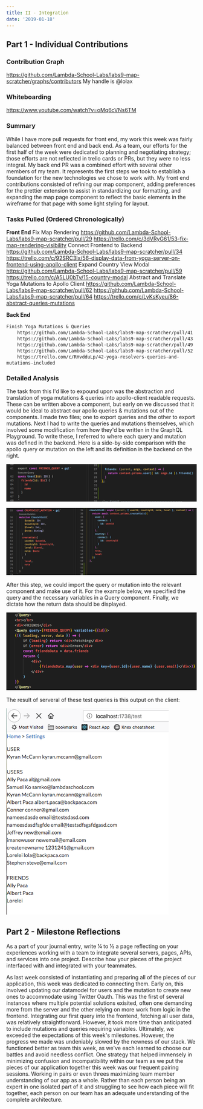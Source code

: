 ```yaml
---
title: II - Integration
date: '2019-01-18'
---
```


## Part 1 - Individual Contributions

### Contribution Graph

https://github.com/Lambda-School-Labs/labs9-map-scratcher/graphs/contributors
My handle is @lolax

### Whiteboarding
https://www.youtube.com/watch?v=oMq6cVNs6TM

### Summary

While I have more pull requests for front end, my work this week was fairly balanced between front end and back end. As a team, our efforts for the first half of the week were dedicated to planning and negotiating strategy; those efforts are not reflected in trello cards or PRs, but they were no less integral. My back end PR was a combined effort with several other members of my team. It represents the first steps we took to establish a foundation for the new technologies we chose to work with. My front end contributions consisted of refining our map component, adding preferences for the prettier extension to assist in standardizing our formatting, and expanding the map page component to reflect the basic elements in the wireframe for that page with some light styling for layout. 
	
### Tasks Pulled (Ordered Chronologically)

**Front End**
	Fix Map Rendering
        https://github.com/Lambda-School-Labs/labs9-map-scratcher/pull/29
        https://trello.com/c/3dVRyG61/53-fix-map-rendering-visibility
    Connect Frontend to Backend
        https://github.com/Lambda-School-Labs/labs9-map-scratcher/pull/34
        https://trello.com/c/92SRC3lx/56-display-data-from-yoga-server-on-frontend-using-apollo-client
    Expand Country View Modal
        https://github.com/Lambda-School-Labs/labs9-map-scratcher/pull/59
        https://trello.com/c/A5LU0bTv/15-country-modal
    Abstract and Translate Yoga Mutations to Apollo Client
        https://github.com/Lambda-School-Labs/labs9-map-scratcher/pull/62
        https://github.com/Lambda-School-Labs/labs9-map-scratcher/pull/64
        https://trello.com/c/LyKsKyeu/86-abstract-queries-mutations

**Back End**

    Finish Yoga Mutations & Queries
        https://github.com/Lambda-School-Labs/labs9-map-scratcher/pull/41
        https://github.com/Lambda-School-Labs/labs9-map-scratcher/pull/43
        https://github.com/Lambda-School-Labs/labs9-map-scratcher/pull/49
        https://github.com/Lambda-School-Labs/labs9-map-scratcher/pull/52
        https://trello.com/c/RHvdduLp/42-yoga-resolvers-queries-and-mutations-included

    

### Detailed Analysis

The task from this I'd like to expound upon was the abstraction and translation of yoga mutations & queries into apollo-client readable requests. These can be written above a component, but early on we discussed that it would be ideal to abstract our apollo queries & mutations out of the components. I made two files; one to export queries and the other to export mutations. Next I had to write the queries and mutations themselves, which involved some modification from how they'd be written in the GraphQL Playground. To write these, I referred to where each query and mutation was defined in the backend. Here is a side-by-side comparison with the apollo query or mutation on the left and its definition in the backend on the right.

![queries](../../assets/query.png)

![mutations](../../assets/mutation.png)

After this step, we could import the query or mutation into the relevant component and make use of  it. For the example below, we specified the query and the necessary variables in a Query component. Finally, we dictate how the return data should be displayed.

![query](../../assets/frontend-query.png)

The result of serveral of these test queries is this output on the client:

![list of friends](../../assets/output.png)



## Part 2 - Milestone Reflections

As a part of your journal entry, write ¼ to ½ a page reflecting on your experiences working with a team to integrate several servers, pages, APIs, and services into one project. Describe how your pieces of the project interfaced with and integrated with your teammates.

As last week consisted of instantiating and preparing all of the pieces of our application, this week was dedicated to connecting them. Early on, this involved updating our datamodel for users and the mutation to create new ones to accommodate using Twitter Oauth. This was the first of several instances where multiple potential solutions exisited, often one demanding more from the server and the other relying on more work from logic in the frontend. Integrating our first query into the frontend, fetching all user data, was relatively straightforward. However, it took more time than anticipated to include mutations and queries requiring variables. Ultimately, we exceeded the expectations of this week's milestones. However, the progress we made was undeniably slowed by the newness of our stack. We functioned better as team this week, as we've each learned to choose our battles and avoid needless conflict. One strategy that helped immensely in minimizing confusion and incompatibility within our team as we put the pieces of our application together this week was our frequent pairing sessions. Working in pairs or even threes maximizing team member understanding of our app as a whole. Rather than each person being an expert in one isolated part of it and struggling to see how each piece will fit together, each person on our team has an adequate understanding of the complete architecture. 